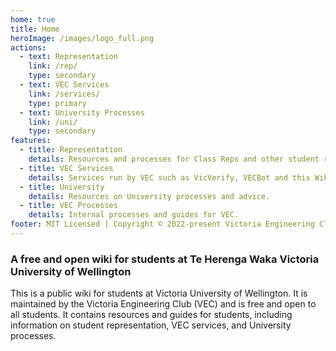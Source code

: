 ```yaml
---
home: true
title: Home
heroImage: /images/logo_full.png
actions:
  - text: Representation
    link: /rep/
    type: secondary
  - text: VEC Services
    link: /services/
    type: primary
  - text: University Processes
    link: /uni/
    type: secondary
features:
  - title: Representation
    details: Resources and processes for Class Reps and other student representatives.
  - title: VEC Services
    details: Services run by VEC such as VicVerify, VECBot and this Wiki.
  - title: University
    details: Resources on University processes and advice.
  - title: VEC Processes
    details: Internal processes and guides for VEC.
footer: MIT Licensed | Copyright © 2022-present Victoria Engineering Club
---
```


### A free and open wiki for students at Te Herenga Waka Victoria University of Wellington

This is a public wiki for students at Victoria University of Wellington. It is maintained by the Victoria Engineering Club (VEC) and is free and open to all students. It contains resources and guides for students, including information on student representation, VEC services, and University processes.

